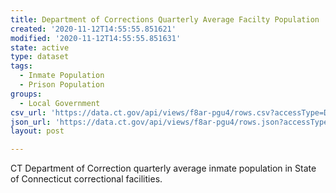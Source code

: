 ```yaml
---
title: Department of Corrections Quarterly Average Facilty Population
created: '2020-11-12T14:55:55.851621'
modified: '2020-11-12T14:55:55.851631'
state: active
type: dataset
tags:
  - Inmate Population
  - Prison Population
groups:
  - Local Government
csv_url: 'https://data.ct.gov/api/views/f8ar-pgu4/rows.csv?accessType=DOWNLOAD'
json_url: 'https://data.ct.gov/api/views/f8ar-pgu4/rows.json?accessType=DOWNLOAD'
layout: post

---
```

CT Department of Correction quarterly average inmate population in State of Connecticut correctional facilities.
